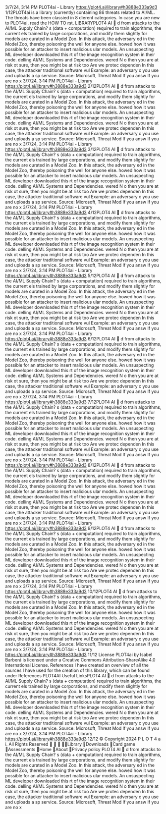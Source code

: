 3/7/24, 3:14 PM PLOT4ai - Library
https://plot4.ai/library#h3888e333a9d3 1/12PLOT4ai is a library (currently) containing 86 threats related to
AI/ML. The threats have been classi ed in 8 di erent categories.
In case you are new to PLOT4ai, read the HOW TO  rst.
LIBRARYPLOT4
AI 
d from attacks to the AI/ML Supply
Chain?
s (data + computation) required to train algorithms, the current
 els trained by large corporations, and modify them slightly for
 models are curated in a Model Zoo. In this attack, the adversary
 ed in the Model Zoo, thereby poisoning the well for anyone else.
 howed how it was possible for an attacker to insert malicious
 ular models. An unsuspecting ML developer downloaded this
 rt of the image recognition system in their code.
 delling AI/ML Systems and Dependencies.
wered N o then you are at risk
 ot sure, then you might be at risk too
Are we protec
dependen
In this case, the attacker
traditional software vul
Example: an adversary c
you use and uploads a sp
service.
Source: Microsoft, Threat Mod
If you answ
If you are no
x
3/7/24, 3:14 PM PLOT4ai - Library
https://plot4.ai/library#h3888e333a9d3 2/12PLOT4
AI 
d from attacks to the AI/ML Supply
Chain?
s (data + computation) required to train algorithms, the current
 els trained by large corporations, and modify them slightly for
 models are curated in a Model Zoo. In this attack, the adversary
 ed in the Model Zoo, thereby poisoning the well for anyone else.
 howed how it was possible for an attacker to insert malicious
 ular models. An unsuspecting ML developer downloaded this
 rt of the image recognition system in their code.
 delling AI/ML Systems and Dependencies.
wered N o then you are at risk
 ot sure, then you might be at risk too
Are we protec
dependen
In this case, the attacker
traditional software vul
Example: an adversary c
you use and uploads a sp
service.
Source: Microsoft, Threat Mod
If you answ
If you are no
x
3/7/24, 3:14 PM PLOT4ai - Library
https://plot4.ai/library#h3888e333a9d3 3/12PLOT4
AI 
d from attacks to the AI/ML Supply
Chain?
s (data + computation) required to train algorithms, the current
 els trained by large corporations, and modify them slightly for
 models are curated in a Model Zoo. In this attack, the adversary
 ed in the Model Zoo, thereby poisoning the well for anyone else.
 howed how it was possible for an attacker to insert malicious
 ular models. An unsuspecting ML developer downloaded this
 rt of the image recognition system in their code.
 delling AI/ML Systems and Dependencies.
wered N o then you are at risk
 ot sure, then you might be at risk too
Are we protec
dependen
In this case, the attacker
traditional software vul
Example: an adversary c
you use and uploads a sp
service.
Source: Microsoft, Threat Mod
If you answ
If you are no
x
3/7/24, 3:14 PM PLOT4ai - Library
https://plot4.ai/library#h3888e333a9d3 4/12PLOT4
AI 
d from attacks to the AI/ML Supply
Chain?
s (data + computation) required to train algorithms, the current
 els trained by large corporations, and modify them slightly for
 models are curated in a Model Zoo. In this attack, the adversary
 ed in the Model Zoo, thereby poisoning the well for anyone else.
 howed how it was possible for an attacker to insert malicious
 ular models. An unsuspecting ML developer downloaded this
 rt of the image recognition system in their code.
 delling AI/ML Systems and Dependencies.
wered N o then you are at risk
 ot sure, then you might be at risk too
Are we protec
dependen
In this case, the attacker
traditional software vul
Example: an adversary c
you use and uploads a sp
service.
Source: Microsoft, Threat Mod
If you answ
If you are no
x
3/7/24, 3:14 PM PLOT4ai - Library
https://plot4.ai/library#h3888e333a9d3 5/12PLOT4
AI 
d from attacks to the AI/ML Supply
Chain?
s (data + computation) required to train algorithms, the current
 els trained by large corporations, and modify them slightly for
 models are curated in a Model Zoo. In this attack, the adversary
 ed in the Model Zoo, thereby poisoning the well for anyone else.
 howed how it was possible for an attacker to insert malicious
 ular models. An unsuspecting ML developer downloaded this
 rt of the image recognition system in their code.
 delling AI/ML Systems and Dependencies.
wered N o then you are at risk
 ot sure, then you might be at risk too
Are we protec
dependen
In this case, the attacker
traditional software vul
Example: an adversary c
you use and uploads a sp
service.
Source: Microsoft, Threat Mod
If you answ
If you are no
x
3/7/24, 3:14 PM PLOT4ai - Library
https://plot4.ai/library#h3888e333a9d3 6/12PLOT4
AI 
d from attacks to the AI/ML Supply
Chain?
s (data + computation) required to train algorithms, the current
 els trained by large corporations, and modify them slightly for
 models are curated in a Model Zoo. In this attack, the adversary
 ed in the Model Zoo, thereby poisoning the well for anyone else.
 howed how it was possible for an attacker to insert malicious
 ular models. An unsuspecting ML developer downloaded this
 rt of the image recognition system in their code.
 delling AI/ML Systems and Dependencies.
wered N o then you are at risk
 ot sure, then you might be at risk too
Are we protec
dependen
In this case, the attacker
traditional software vul
Example: an adversary c
you use and uploads a sp
service.
Source: Microsoft, Threat Mod
If you answ
If you are no
x
3/7/24, 3:14 PM PLOT4ai - Library
https://plot4.ai/library#h3888e333a9d3 7/12PLOT4
AI 
d from attacks to the AI/ML Supply
Chain?
s (data + computation) required to train algorithms, the current
 els trained by large corporations, and modify them slightly for
 models are curated in a Model Zoo. In this attack, the adversary
 ed in the Model Zoo, thereby poisoning the well for anyone else.
 howed how it was possible for an attacker to insert malicious
 ular models. An unsuspecting ML developer downloaded this
 rt of the image recognition system in their code.
 delling AI/ML Systems and Dependencies.
wered N o then you are at risk
 ot sure, then you might be at risk too
Are we protec
dependen
In this case, the attacker
traditional software vul
Example: an adversary c
you use and uploads a sp
service.
Source: Microsoft, Threat Mod
If you answ
If you are no
x
3/7/24, 3:14 PM PLOT4ai - Library
https://plot4.ai/library#h3888e333a9d3 8/12PLOT4
AI 
d from attacks to the AI/ML Supply
Chain?
s (data + computation) required to train algorithms, the current
 els trained by large corporations, and modify them slightly for
 models are curated in a Model Zoo. In this attack, the adversary
 ed in the Model Zoo, thereby poisoning the well for anyone else.
 howed how it was possible for an attacker to insert malicious
 ular models. An unsuspecting ML developer downloaded this
 rt of the image recognition system in their code.
 delling AI/ML Systems and Dependencies.
wered N o then you are at risk
 ot sure, then you might be at risk too
Are we protec
dependen
In this case, the attacker
traditional software vul
Example: an adversary c
you use and uploads a sp
service.
Source: Microsoft, Threat Mod
If you answ
If you are no
x
3/7/24, 3:14 PM PLOT4ai - Library
https://plot4.ai/library#h3888e333a9d3 9/12PLOT4
AI 
d from attacks to the AI/ML Supply
Chain?
s (data + computation) required to train algorithms, the current
 els trained by large corporations, and modify them slightly for
 models are curated in a Model Zoo. In this attack, the adversary
 ed in the Model Zoo, thereby poisoning the well for anyone else.
 howed how it was possible for an attacker to insert malicious
 ular models. An unsuspecting ML developer downloaded this
 rt of the image recognition system in their code.
 delling AI/ML Systems and Dependencies.
wered N o then you are at risk
 ot sure, then you might be at risk too
Are we protec
dependen
In this case, the attacker
traditional software vul
Example: an adversary c
you use and uploads a sp
service.
Source: Microsoft, Threat Mod
If you answ
If you are no
x
3/7/24, 3:14 PM PLOT4ai - Library
https://plot4.ai/library#h3888e333a9d3 10/12PLOT4
AI 
d from attacks to the AI/ML Supply
Chain?
s (data + computation) required to train algorithms, the current
 els trained by large corporations, and modify them slightly for
 models are curated in a Model Zoo. In this attack, the adversary
 ed in the Model Zoo, thereby poisoning the well for anyone else.
 howed how it was possible for an attacker to insert malicious
 ular models. An unsuspecting ML developer downloaded this
 rt of the image recognition system in their code.
 delling AI/ML Systems and Dependencies.
wered N o then you are at risk
 ot sure, then you might be at risk too
Are we protec
dependen
In this case, the attacker
traditional software vul
Example: an adversary c
you use and uploads a sp
service.
Source: Microsoft, Threat Mod
If you answ
If you are no
x
3/7/24, 3:14 PM PLOT4ai - Library
https://plot4.ai/library#h3888e333a9d3 11/12
License
PLOT4ai by Isabel Barberá is licensed under a Creative Commons
Attribution-ShareAlike 4.0 International License.
References
I have created an overview of all the sources I have used for the
creation of this library, which can be found under References
PLOT4AI
Useful LinksPLOT4
AI 
d from attacks to the AI/ML Supply
Chain?
s (data + computation) required to train algorithms, the current
 els trained by large corporations, and modify them slightly for
 models are curated in a Model Zoo. In this attack, the adversary
 ed in the Model Zoo, thereby poisoning the well for anyone else.
 howed how it was possible for an attacker to insert malicious
 ular models. An unsuspecting ML developer downloaded this
 rt of the image recognition system in their code.
 delling AI/ML Systems and Dependencies.
wered N o then you are at risk
 ot sure, then you might be at risk too
Are we protec
dependen
In this case, the attacker
traditional software vul
Example: an adversary c
you use and uploads a sp
service.
Source: Microsoft, Threat Mod
If you answ
If you are no
x
3/7/24, 3:14 PM PLOT4ai - Library
https://plot4.ai/library#h3888e333a9d3 12/12
© Copyright 2024 P L O T 4 a i. All Rights Reserved
   Library
Downloads
Card game
Assessments
Home
About
Privacy policy PLOT4
AI 
d from attacks to the AI/ML Supply
Chain?
s (data + computation) required to train algorithms, the current
 els trained by large corporations, and modify them slightly for
 models are curated in a Model Zoo. In this attack, the adversary
 ed in the Model Zoo, thereby poisoning the well for anyone else.
 howed how it was possible for an attacker to insert malicious
 ular models. An unsuspecting ML developer downloaded this
 rt of the image recognition system in their code.
 delling AI/ML Systems and Dependencies.
wered N o then you are at risk
 ot sure, then you might be at risk too
Are we protec
dependen
In this case, the attacker
traditional software vul
Example: an adversary c
you use and uploads a sp
service.
Source: Microsoft, Threat Mod
If you answ
If you are no
x
